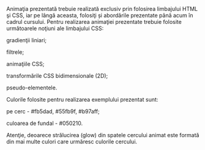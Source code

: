 Animaţia prezentată trebuie realizată exclusiv prin folosirea limbajului HTML şi CSS, iar pe lângă aceasta, folosiţi și abordările prezentate până acum în cadrul cursului. Pentru realizarea animaţiei prezentate trebuie folosite următoarele noţiuni ale limbajului CSS:

gradienţii liniari;

filtrele;

animaţiile CSS;

transformările CSS bidimensionale (2D);

pseudo-elementele.


Culorile folosite pentru realizarea exemplului prezentat sunt:

pe cerc - #fb5dad, #55fb9f, #b97aff;

culoarea de fundal - #050210.


Atenţie, deoarece strălucirea (glow) din spatele cercului animat este formată din mai multe culori care urmăresc culorile cercului.